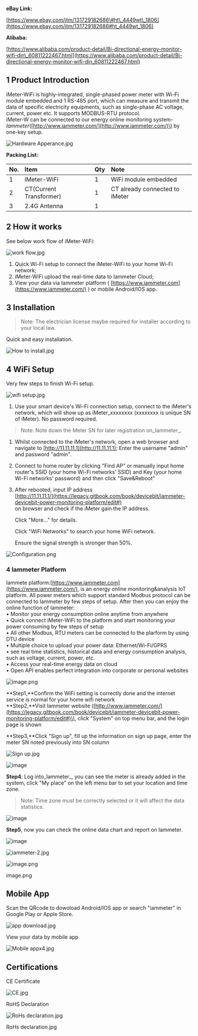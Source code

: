 **eBay Link:**

[https://www.ebay.com/itm/131729182686\#ht\_4449wt\_1806](https://www.ebay.com/itm/131729182686#ht_4449wt_1806)

**Alibaba:**

[https://www.alibaba.com/product-detail/Bi-directional-energy-monitor-wifi-din\_60811222467.html](https://www.alibaba.com/product-detail/Bi-directional-energy-monitor-wifi-din_60811222467.html)

## 1 Product Introduction

iMeter-WiFi is highly-integrated, single-phased power meter with Wi-Fi module embedded and 1 RS-485 port, which can measure and transmit the data of specific electricity equipments, such as single-phase AC voltage, current, power etc. It supports MODBUS-RTU protocol.  
iMeter-W can be connected to our energy online monitoring system-_Iammeter_\([http://www.iammeter.com/](http://www.iammeter.com/)\) by one-key setup.

![](https://upload-images.jianshu.io/upload_images/5875248-2e0cf95331d7f90a.jpg?imageMogr2/auto-orient/strip|imageView2/2/w/1240 "Hardware Apperance.jpg")

**Packing List:**

| No. | Item | Qty | Note |
| :--- | :--- | :--- | :--- |
| 1 | iMeter-WiFi | 1 | WiFi module embedded |
| 2 | CT\(Current Transformer\) | 1 | CT already connected to iMeter |
| 3 | 2.4G Antenna | 1 |  |

## 2 How it works

See below work flow of iMeter-WiFi:

![](https://upload-images.jianshu.io/upload_images/5875248-792678eb734d0982.jpg?imageMogr2/auto-orient/strip|imageView2/2/w/1240 "work flow.jpg")

1. Quick Wi-Fi setup to connect the iMeter-WiFi to your home Wi-Fi network;
2. iMeter-WiFi upload the real-time data to Iammeter Cloud;
3. View your data via Iammeter platform \(
   [https://www.iammeter.com](https://www.iammeter.com/)
   \) or mobile Android/IOS app.

## 3 Installation

> Note: The electrician license maybe required for installer according to your local law.

Quick and easy installation.

![](https://upload-images.jianshu.io/upload_images/5875248-f4ae519ecdd4d0d0.jpg?imageMogr2/auto-orient/strip|imageView2/2/w/1240 "How to install.jpg")



## 4 WiFi Setup

Very few steps to finish Wi-Fi setup.

![](https://upload-images.jianshu.io/upload_images/5875248-02fdcc902c9c99f7.jpg?imageMogr2/auto-orient/strip|imageView2/2/w/1240 "wifi setup.jpg")



1. Use your smart device's Wi-Fi connection setup, connect to the iMeter's network, which will show up as iMeter\_xxxxxxxx \(xxxxxxxx is unique SN of iMeter\). No password required.

> Note: Note down the Meter SN for later registration on_Iammeter_.

1. Whilst connected to the iMeter's network, open a web browser and navigate to [http://11.11.11.1](http://11.11.11.1); Enter the username "admin" and password "admin".

2. Connect to home router by clicking "Find AP" or manually input home router's SSID \(your home Wi-Fi networks' SSID\) and Key \(your home Wi-Fi networks' password\) and then click "Save&Reboot"

3. After rebooted, input IP address  
   [http://11.11.11.1/](https://legacy.gitbook.com/book/devicebit/iammeter-devicebit-power-monitoring-platform/edit#)  
   on browser and check if the iMeter gain the IP address.

   Click "More..." for details.

   Click "WiFi Networks" to search your home WiFi network.

   Ensure the signal strength is stronger than 50%.

![](https://upload-images.jianshu.io/upload_images/5875248-bd0b9935d6037838.png?imageMogr2/auto-orient/strip|imageView2/2/w/1240 "Configuration.png")



### 4 Iammeter Platform

Iammete platform:[https://www.iammeter.com](https://www.iammeter.com/), is an energy online monitoring&analysis IoT platform. All power meters which support standard Modbus protocol can be connected to Iammeter by few steps of setup. After then you can enjoy the online function of Iammeter:  
• Monitor your energy consumption online anytime from anywhere  
• Quick connect iMeter-WiFi to the platform and start monitoring your power consuming by few steps of setup  
• All other Modbus, RTU meters can be connected to the plarform by using DTU device  
• Multiple choice to upload your power data: Ethernet/Wi-Fi/GPRS  
• see real time statistics, historical data and energy consumption analysis, such as voltage, current, power, etc.  
• Access your real-time energy data on cloud  
• Open API enables perfect integration into corporate or personal websites

![](https://upload-images.jianshu.io/upload_images/5875248-357c2e79a5379cc9.png?imageMogr2/auto-orient/strip|imageView2/2/w/1240 "image.png")



**Step1,**Confirm the WiFi setting is correctly done and the internet service is normal for your home wifi network  
**Step2,**Visit Iammeter website \([http://www.iammeter.com/](https://legacy.gitbook.com/book/devicebit/iammeter-devicebit-power-monitoring-platform/edit#)\), click "System" on top menu bar, and the login page is shown

**Step3,**Click "Sign up", fill up the information on sign up page, enter the meter SN noted previously into SN column

![](https://upload-images.jianshu.io/upload_images/5875248-46ce10abac83a573.jpg?imageMogr2/auto-orient/strip|imageView2/2/w/1240 "Sign up.jpg")



![](https://upload-images.jianshu.io/upload_images/5875248-282a6fcae724c905.jpg?imageMogr2/auto-orient/strip|imageView2/2/w/1240 "image")



**Step4**: Log into_Iammeter_, you can see the meter is already added in the system, click "My place" on the left menu bar to set your location and time zone.

> Note: Time zone must be correctly selected or it will affect the data statistics.

![](https://upload-images.jianshu.io/upload_images/5875248-eeb5d13e7af092b5.jpg?imageMogr2/auto-orient/strip|imageView2/2/w/1240 "image")



**Step5**, now you can check the online data chart and report on Iammeter.

![](https://upload-images.jianshu.io/upload_images/5875248-cfd216d214ed0e74.jpg?imageMogr2/auto-orient/strip|imageView2/2/w/1240 "image")



![](https://upload-images.jianshu.io/upload_images/5875248-efeca228df85235f.jpg?imageMogr2/auto-orient/strip|imageView2/2/w/1240 "iammeter-2.jpg")



![](https://upload-images.jianshu.io/upload_images/5875248-c23b99fae82bc69d.png?imageMogr2/auto-orient/strip|imageView2/2/w/1240 "image.png")

image.png

## Mobile App

Scan the QRcode to dowoload Android/IOS app or search "iammeter" in Google Play or Apple Store.

![](https://upload-images.jianshu.io/upload_images/5875248-257298e89b0c9cf6.jpg?imageMogr2/auto-orient/strip|imageView2/2/w/1240 "app download.jpg")



View your data by mobile app

![](https://upload-images.jianshu.io/upload_images/5875248-ae806da7ebde942d.jpg?imageMogr2/auto-orient/strip|imageView2/2/w/1240 "Mobile appx4.jpg")



## Certifications

CE Certificate

![](https://upload-images.jianshu.io/upload_images/5875248-07798fc46706c9b0.jpg?imageMogr2/auto-orient/strip|imageView2/2/w/1240 "CE.jpg")

RoHS Declaration

![](https://upload-images.jianshu.io/upload_images/5875248-1d6b57c1185293e4.jpg?imageMogr2/auto-orient/strip|imageView2/2/w/1240 "RoHs declaration.jpg")

RoHs declaration.jpg

